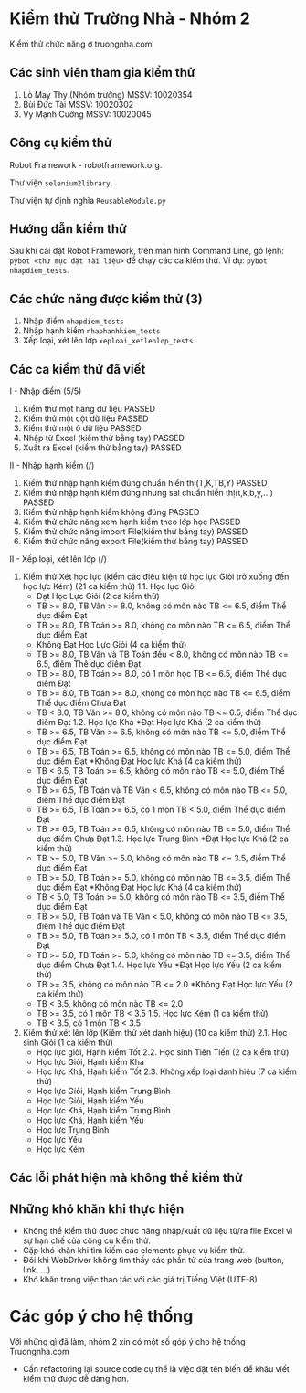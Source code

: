 Kiểm thử Trường Nhà - Nhóm 2
============
Kiểm thử chức năng ở truongnha.com

## Các sinh viên tham gia kiểm thử ##

1. Lò May Thy (Nhóm trưởng)   MSSV: 10020354
2. Bùi Đức Tài                MSSV: 10020302
3. Vy Mạnh Cường              MSSV: 10020045

## Công cụ kiểm thử ##
Robot Framework - robotframework.org.

Thư viện ```selenium2library```.

Thư viện tự định nghĩa ```ReusableModule.py```

## Hướng dẫn kiểm thử ##
Sau khi cài đặt Robot Framework, trên màn hình Command Line, gõ lệnh: ``` pybot <thư mục đặt tài liệu> ``` để chạy các ca kiểm thử. Ví dụ: ``` pybot nhapdiem_tests ```.

## Các chức năng được kiểm thử (3) ##
1. Nhập điểm ``` nhapdiem_tests ```
2. Nhập hạnh kiểm ``` nhaphanhkiem_tests ```
3. Xếp loại, xét lên lớp ``` xeploai_xetlenlop_tests ```

## Các ca kiểm thử đã viết ##
I - Nhập điểm (5/5)

1. Kiểm thử một hàng dữ liệu PASSED
2. Kiểm thử một cột dữ liệu PASSED
3. Kiểm thử một ô dữ liệu PASSED
4. Nhập từ Excel (kiểm thử bằng tay) PASSED
5. Xuất ra Excel (kiểm thử bằng tay) PASSED

II - Nhập hạnh kiểm (/)

1. Kiểm thử nhập hạnh kiểm đúng chuẩn hiển thị(T,K,TB,Y)              PASSED
2. Kiểm thử nhập hạnh kiểm đúng nhưng sai chuẩn hiển thị(t,k,b,y,...) PASSED
3. Kiểm thử nhập hạnh kiểm không đúng       PASSED
4. Kiểm thử chức năng xem hạnh kiểm theo lớp học PASSED
5. Kiểm thử chức năng import File(kiểm thử bằng tay)  PASSED
6. Kiểm thử chức năng export File(kiểm thử bằng tay)  PASSED

II - Xếp loại, xét lên lớp (/)
1. Kiểm thử Xét học lực (kiểm các điều kiện từ học lực Giỏi trở xuống đến học lực Kém) (21 ca kiểm thử)
  1.1. Học lực Giỏi
    * Đạt Học Lực Giỏi (2 ca kiểm thử)
    - TB >= 8.0, TB Văn >= 8.0, không có môn nào TB <= 6.5, điểm Thể dục điểm Đạt
    - TB >= 8.0, TB Toán >= 8.0, không có môn nào TB <= 6.5, điểm Thể dục điểm Đạt
    * Không Đạt Học Lực Giỏi (4 ca kiểm thử)
    - TB >= 8.0, TB Văn và TB Toán đều < 8.0, không có môn nào TB <= 6.5, điểm Thể dục điểm Đạt
    - TB >= 8.0, TB Toán >= 8.0, có 1 môn học TB <= 6.5, điểm Thể dục điểm Đạt
    - TB >= 8.0, TB Toán >= 8.0, không có môn học nào TB <= 6.5, điểm Thể dục điểm Chưa Đạt
    - TB < 8.0, TB Văn >= 8.0, không có môn nào TB <= 6.5, điểm Thể dục điểm Đạt
  1.2. Học lực Khá
    *Đạt Học lực Khá (2 ca kiểm thử)
    - TB >= 6.5, TB Văn >= 6.5, không có môn nào TB <= 5.0, điểm Thể dục điểm Đạt
    - TB >= 6.5, TB Toán >= 6.5, không có môn nào TB <= 5.0, điểm Thể dục điểm Đạt
    *Không Đạt Học lực Khá (4 ca kiểm thử)
    - TB < 6.5, TB Toán >= 6.5, không có môn nào TB <= 5.0, điểm Thể dục điểm Đạt
    - TB >= 6.5, TB Toán và TB Văn < 6.5, không có môn nào TB <= 5.0, điểm Thể dục điểm Đạt
    - TB >= 6.5, TB Toán >= 6.5, có 1 môn TB < 5.0, điểm Thể dục điểm Đạt
    - TB >= 6.5, TB Toán >= 6.5, không có môn nào TB <= 5.0, điểm Thể dục điểm Chưa Đạt
  1.3. Học lực Trung Bình
    *Đạt Học lực Khá (2 ca kiểm thử)
    - TB >= 5.0, TB Văn >= 5.0, không có môn nào TB <= 3.5, điểm Thể dục điểm Đạt
    - TB >= 5.0, TB Toán >= 5.0, không có môn nào TB <= 3.5, điểm Thể dục điểm Đạt
    *Không Đạt Học lực Khá (4 ca kiểm thử)
    - TB < 5.0, TB Toán >= 5.0, không có môn nào TB <= 3.5, điểm Thể dục điểm Đạt
    - TB >= 5.0, TB Toán và TB Văn < 5.0, không có môn nào TB <= 3.5, điểm Thể dục điểm Đạt
    - TB >= 5.0, TB Toán >= 5.0, có 1 môn TB < 3.5, điểm Thể dục điểm Đạt
    - TB >= 5.0, TB Toán >= 5.0, không có môn nào TB <= 3.5, điểm Thể dục điểm Chưa Đạt
  1.4. Học lực Yếu
    *Đạt Học lực Yếu (2 ca kiểm thử)
    - TB >= 3.5, không có môn nào TB <= 2.0
    *Không Đạt Học lực Yếu (2 ca kiểm thử)
    - TB < 3.5, không có môn nào TB <= 2.0
    - TB >= 3.5, có 1 môn TB < 3.5
  1.5. Học lực Kém (1 ca kiểm thử)
    - TB < 3.5, có 1 môn TB < 3.5
2. Kiểm thử xét lên lớp (Kiểm thử xét danh hiệu) (10 ca kiểm thử)
  2.1. Học sinh Giỏi (1 ca kiểm thử)
    - Học lực giỏi, Hạnh kiểm Tốt
  2.2. Học sinh Tiên Tiến (2 ca kiểm thử)
    - Học lực Giỏi, Hạnh kiểm Khá
    - Học lực Khá, Hạnh kiểm Tốt
  2.3. Không xếp loại danh hiệu (7 ca kiểm thử)
    - Học lực Giỏi, Hạnh kiểm Trung Bình
    - Học lực Giỏi, Hạnh kiểm Yếu
    - Học lực Khá, Hạnh kiểm Trung Bình
    - Học lực Khá, Hạnh kiểm Yếu
    - Học lực Trung Bình
    - Học lực Yếu
    - Học lực Kém
    
## Các lỗi phát hiện mà không thể kiểm thử ##

## Những khó khăn khi thực hiện ##
- Không thể kiểm thử được chức năng nhập/xuất dữ liệu từ/ra file Excel vì sự hạn chế của công cụ kiểm thử.
- Gặp khó khăn khi tìm kiếm các elements phục vụ kiểm thử.
- Đôi khi WebDriver không tìm thấy các phần tử của trang web (button, link, ...)
- Khó khăn trong việc thao tác với các giá trị Tiếng Việt (UTF-8)

# Các góp ý cho hệ thống ##
Với những gì đã làm, nhóm 2 xin có một số góp ý cho hệ thống Truongnha.com
- Cần refactoring lại source code cụ thể là việc đặt tên biến để khâu viết kiểm thử được dễ dàng hơn.
